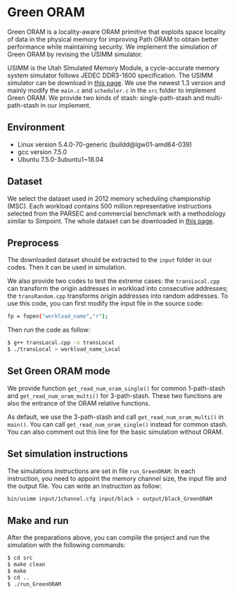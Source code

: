 # Green ORAM

Green ORAM is a locality-aware ORAM primitive that exploits space locality of data in the physical memory for improving Path ORAM to obtain better performance while maintaining security. We implement the simulation of Green ORAM by revising the USIMM simulator.



USIMM is the Utah SImulated Memory Module, a cycle-accurate memory system simulator follows JEDEC DDR3-1600 specification. The USIMM simulator can be download in [this page](http://utaharch.blogspot.com/2012/02/usimm.html). We use the newest 1.3 version and mainly modify the `main.c` and `scheduler.c` in the `src` folder to implement Green ORAM. We provide two kinds of stash: single-path-stash and multi-path-stash in our implement.



## Environment

- Linux version 5.4.0-70-generic (buildd@lgw01-amd64-039)
- gcc version 7.5.0
- Ubuntu 7.5.0-3ubuntu1~18.04



## Dataset

We select the dataset used in 2012 memory scheduling championship (MSC). Each workload contains 500 million representative instructions selected from the PARSEC and commercial benchmark with a methodology similar to Simpoint. The whole dataset can be downloaded in [this page](https://www.cs.utah.edu/~rajeev/jwac12/results_table.html).



## Preprocess

The downloaded dataset should be extracted to the `input` folder in our codes. Then it can be used in simulation. 



We also provide two codes to test the extreme cases: the `transLocal.cpp` can transform the origin addresses in workload into consecutive addresses; the `transRandom.cpp` transforms origin addresses into random addresses. To use this code, you can first modify the input file in the source code:



```sh
fp = fopen("workload_name","r");
```


Then run the code as follow:



```sh
$ g++ transLocal.cpp -o transLocal
$ ./transLocal > workload_name_Local
```



## Set Green ORAM mode

We provide function `get_read_num_oram_single()` for common 1-path-stash and `get_read_num_oram_multi()` for 3-path-stash. These two functions are also the entrance of the ORAM relative functions.



As default, we use the 3-path-stash and call `get_read_num_oram_multi()` in `main()`. You can call  `get_read_num_oram_single()` instead for common stash. You can also comment out this line for the basic simulation without ORAM.



## Set simulation instructions

The simulations instructions are set in file `run_GreenORAM`. In each instruction, you need to appoint the memory channel size, the input file and the output file. You can write an instruction as follow:



```sh
bin/usimm input/1channel.cfg input/black > output/black_GreenORAM
```



## Make and run

After the preparations above, you can compile the project and run the simulation with the following commands:



```sh
$ cd src
$ make clean
$ make
$ cd ..
$ ./run_GreenORAM
```
